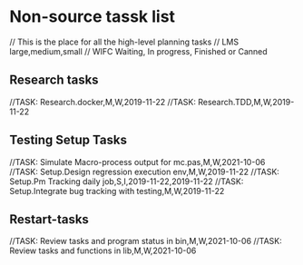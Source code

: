 # Non-source tassk list

// This is the place for all the high-level planning tasks
// LMS large,medium,small
// WIFC Waiting, In progress, Finished or Canned

## Research tasks

//TASK: Research.docker,M,W,2019-11-22
//TASK: Research.TDD,M,W,2019-11-22

## Testing Setup Tasks

//TASK: Simulate Macro-process output for mc.pas,M,W,2021-10-06
//TASK: Setup.Design regression execution env,M,W,2019-11-22
//TASK: Setup.Pm Tracking daily job,S,I,2019-11-22,2019-11-22
//TASK: Setup.Integrate bug tracking with testing,M,W,2019-11-22

## Restart-tasks

//TASK: Review tasks and program status in bin,M,W,2021-10-06
//TASK: Review tasks and functions in lib,M,W,2021-10-06
